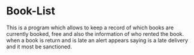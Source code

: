 # Book-List
This is a program which allows to keep a record of which books are currently booked, free and also the information of who rented the book. when a book is return and is late an alert appears saying is a late delivery and it most be sanctioned.
